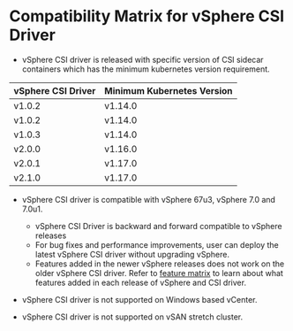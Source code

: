 # Compatibility Matrix for vSphere CSI Driver

- vSphere CSI driver is released with specific version of CSI sidecar containers which has the minimum kubernetes version requirement.

| vSphere CSI Driver | Minimum Kubernetes Version |
|--------------------|----------------------------|
| v1.0.2             | v1.14.0                    |
| v1.0.2             | v1.14.0                    |
| v1.0.3             | v1.14.0                    |
| v2.0.0             | v1.16.0                    |
| v2.0.1             | v1.17.0                    |
| v2.1.0             | v1.17.0                    |

- vSphere CSI driver is compatible with vSphere 67u3, vSphere 7.0 and 7.0u1.
  - vSphere CSI Driver is backward and forward compatible to vSphere releases
  - For bug fixes and performance improvements, user can deploy the latest vSphere CSI driver without upgrading vSphere.
  - Features added in the newer vSphere releases does not work on the older vSphere CSI driver. Refer to [feature matrix](supported_features_matrix.md) to learn about what features added in each release of vSphere and CSI driver.

- vSphere CSI driver is not supported on Windows based vCenter.
- vSphere CSI driver is not supported on vSAN stretch cluster.
